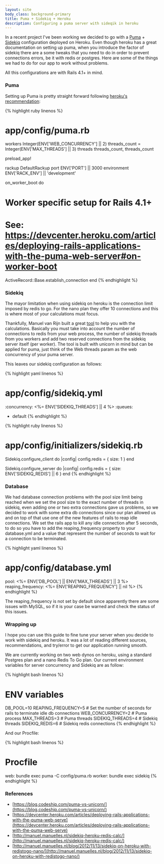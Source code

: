 ```yaml
---
layout: site
body_class: background-primary
title: Puma + Sidekiq + Heroku
description: Configuring a puma server with sideqik in heroku
---
```


In a recent project I've been working we decided to go with a [Puma](http://puma.io/) + [Sidekiq](http://sidekiq.org/)
configuration deployed on Heroku. Even though heroku has a great documentation on setting up puma,
when you introduce the factor of sidekiq there are a some tweaks that you need to do in order to prevent connections errors,
be it with redis or postgres. Here are some of the things we had to do for our app to work without problems.

All this configurations are with Rails 4.1+ in mind.

### Puma

Setting up Puma is pretty straight forward following [heroku's recommendation](https://devcenter.heroku.com/articles/deploying-rails-applications-with-the-puma-web-serve):

{% highlight ruby linenos %}
# app/config/puma.rb
workers Integer(ENV['WEB_CONCURRENCY'] || 2)
threads_count = Integer(ENV['MAX_THREADS'] || 3)
threads threads_count, threads_count

preload_app!

rackup      DefaultRackup
port        ENV['PORT']     || 3000
environment ENV['RACK_ENV'] || 'development'

on_worker_boot do
  # Worker specific setup for Rails 4.1+
  # See: https://devcenter.heroku.com/articles/deploying-rails-applications-with-the-puma-web-server#on-worker-boot
  ActiveRecord::Base.establish_connection
end
{% endhighlight %}

### Sidekiq

The mayor limitation when using sidekiq on heroku is the connection limit imposed by redis to go. For the nano plan they offer 10 connections and this is where most of your calculations must focus.

Thankfully, Manuel van Rijn built a great [tool](http://manuel.manuelles.nl/sidekiq-heroku-redis-calc/) to help you with the calculations.
Basically you must take into account the number of connections to redis from your web process,
the number of sidekiq threads from you workers and add two reserved connections from the sidekiq server itself (per worker).
The tool is built with unicorn in mind but can be applied for puma, just think of the Web threads param as the web concurrency of your puma server.

This leaves our sidekiq configuration as follows:

{% highlight yaml linenos %}
# app/config/sidekiq.yml
:concurrency: <%= ENV['SIDEKIQ_THREADS'] || 4 %>
:queues:
  - default
{% endhighlight %}

{% highlight ruby linenos %}
# app/config/initializers/sidekiq.rb
Sidekiq.configure_client do |config|
  config.redis = { size: 1 }
end

Sidekiq.configure_server do |config|
  config.redis = { size: ENV['SIDEKIQ_REDIS'] || 6 }
end
{% endhighlight %}

### Database
We had database connection problems with the pool size limit being reached when we set the pool size to the exact number of threads in sidekiq,
even adding one or two extra connections gave us problems, so we decided to work with some extra db connections since our plan allowed us and on top of that use one of the new features of rails to reap idle connections.
We set the rails app to kill any idle connection after 5 seconds, to do so you have to add the reaping_frequency property to your database.yml and a value that represent the number of seconds to wait for a connection to be terminated.

{% highlight yaml linenos %}
# app/config/database.yml
pool: <%= ENV['DB_POOL'] || ENV['MAX_THREADS'] || 3 %>
reaping_frequency: <%= ENV['REAPING_FREQUENCY'] || nil %>
{% endhighlight %}

The reaping_frequency is not set by default since apparently there are some issues with MySQL, so if it is your case be warned and check the status of this issues.

### Wrapping up

I hope you can use this guide to fine tune your server when you decide to work with sidekiq and heroku.
It was a lot of reading different sources, recommendations, and try/error to get our application running smooth.

We are currently working on two web dynos on heroku, using a standard Postgres plan and a nano Redis To Go plan.
Our current environment variables for server concurrency and Sidekiq are as follow:

{% highlight bash linenos %}
# ENV variables
DB_POOL=10
REAPING_FREQUENCY=5 # Set the number of seconds for rails to terminate idle db connections
WEB_CONCURRENCY=2 # Puma process
MAX_THREADS=3 # Puma threads
SIDEKIQ_THREADS=4 # Sidekiq threads
SIDEKIQ_REDIS=6 # Sidekiq redis connections
{% endhighlight %}

And our Procfile:

{% highlight bash linenos %}
# Procfile
web: bundle exec puma -C config/puma.rb
worker: bundle exec sidekiq
{% endhighlight %}

### References
- [https://blog.codeship.com/puma-vs-unicorn/](https://blog.codeship.com/puma-vs-unicorn/)
- [https://devcenter.heroku.com/articles/deploying-rails-applications-with-the-puma-web-serve](https://devcenter.heroku.com/articles/deploying-rails-applications-with-the-puma-web-serve)
- [http://manuel.manuelles.nl/sidekiq-heroku-redis-calc/](http://manuel.manuelles.nl/sidekiq-heroku-redis-calc/)
- [http://manuel.manuelles.nl/blog/2012/11/13/sidekiq-on-heroku-with-redistogo-nano/](http://manuel.manuelles.nl/blog/2012/11/13/sidekiq-on-heroku-with-redistogo-nano/)
